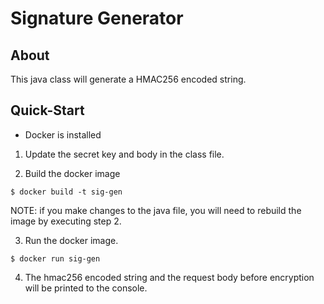 # Signature Generator

## About
This java class will generate a HMAC256 encoded string.

## Quick-Start
- Docker is installed

1. Update the secret key and body in the class file. 

2. Build the docker image

`
$ docker build -t sig-gen 
`

NOTE: if you make changes to the java file, you will need to rebuild the image by executing step 2.

3. Run the docker image.

`
$ docker run sig-gen 
`

4. The hmac256 encoded string and the request body before encryption will be printed to the console.
